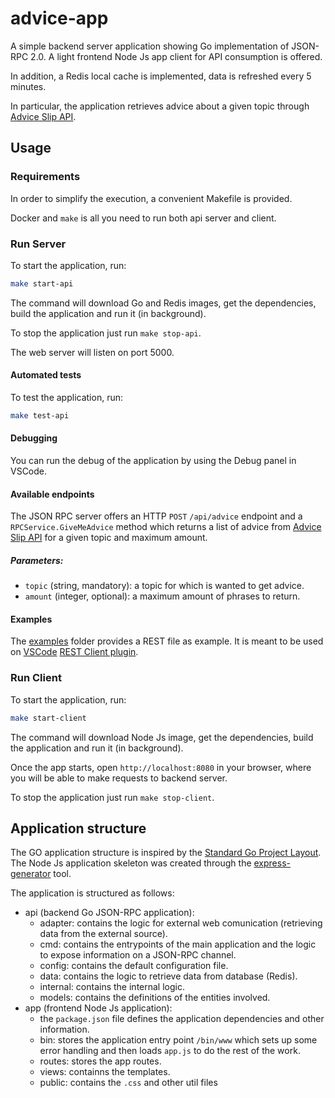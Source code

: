 # advice-app
A simple backend server application showing Go implementation of JSON-RPC 2.0. A light frontend Node Js app client for API consumption is offered.

In addition, a Redis local cache is implemented, data is refreshed every 5 minutes.

In particular, the application retrieves advice about a given topic through [Advice Slip API](https://api.adviceslip.com/). 

## Usage

### Requirements

In order to simplify the execution, a convenient Makefile is provided.

Docker and `make` is all you need to run both api server and client.

### Run Server
To start the application, run:
```bash
make start-api
```

The command will download Go and Redis images, get the dependencies, build the application and run it (in background).

To stop the application just run `make stop-api`.

The web server will listen on port 5000.

#### Automated tests

To test the application, run:
```bash
make test-api
```

#### Debugging

You can run the debug of the application by using the Debug panel in VSCode.

#### Available endpoints

The JSON RPC server offers an HTTP `POST` `/api/advice` endpoint and a `RPCService.GiveMeAdvice` method which returns a list of advice from [Advice Slip API](https://api.adviceslip.com/) for a given topic and maximum amount.

##### Parameters:
- `topic` (string, mandatory): a topic for which is wanted to get advice.
- `amount` (integer, optional): a maximum amount of phrases to return.

#### Examples

The [examples](https://github.com/marcocharlie/advice-app/tree/master/api/docs/examples) folder provides a REST file as example. It is meant to be used on [VSCode](https://code.visualstudio.com/) [REST Client plugin](https://github.com/Huachao/vscode-restclient).

### Run Client
To start the application, run:
```bash
make start-client
```

The command will download Node Js image, get the dependencies, build the application and run it (in background).

Once the app starts, open `http://localhost:8080` in your browser, where you will be able to make requests to backend server.

To stop the application just run `make stop-client`.

## Application structure

The GO application structure is inspired by the [Standard Go Project Layout](https://github.com/golang-standards/project-layout).
The Node Js application skeleton was created through the [express-generator](https://expressjs.com/it/starter/generator.html) tool.

The application is structured as follows:

- api (backend Go JSON-RPC application):
    - adapter: contains the logic for external web comunication (retrieving data from the external source).
    - cmd: contains the entrypoints of the main application and the logic to expose information on a JSON-RPC channel.
    - config: contains the default configuration file.
    - data: contains the logic to retrieve data from database (Redis).
    - internal: contains the internal logic.
    - models: contains the definitions of the entities involved.
- app (frontend Node Js application):
    - the `package.json` file defines the application dependencies and other information.
    - bin: stores the application entry point `/bin/www` which sets up some error handling and then loads `app.js` to do the rest of the work. 
    - routes: stores the app routes.
    - views: containns the templates. 
    - public: contains the `.css` and other util files